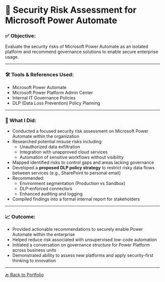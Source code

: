 # 🔎 Security Risk Assessment for Microsoft Power Automate

### ✅ Objective:
Evaluate the security risks of Microsoft Power Automate as an isolated platform and recommend governance solutions to enable secure enterprise usage.

---

### 🛠 Tools & References Used:
- Microsoft Power Automate
- Microsoft Power Platform Admin Center
- Internal IT Governance Policies
- DLP (Data Loss Prevention) Policy Planning

---

### 🧪 What I Did:

- Conducted a focused security risk assessment on Microsoft Power Automate within the organization  
- Researched potential misuse risks including:
  - Unauthorized data exfiltration
  - Integration with unapproved cloud services
  - Automation of sensitive workflows without visibility  
- Mapped identified risks to control gaps and areas lacking governance  
- Developed a **proposed DLP policy strategy** to restrict risky data flows between services (e.g., SharePoint to personal email)  
- Recommended:
  - Environment segmentation (Production vs Sandbox)
  - DLP-enforced connectors
  - Enhanced auditing and logging  
- Compiled findings into a formal internal report for stakeholders  

---

### 📈 Outcome:

- Provided actionable recommendations to securely enable Power Automate within the enterprise  
- Helped reduce risk associated with unsupervised low-code automation  
- Initiated a conversation on governance structure for Power Platform across business units  
- Demonstrated ability to assess new platforms and apply security-first thinking to innovation  

---

[🔙 Back to Portfolio](../README.md)
